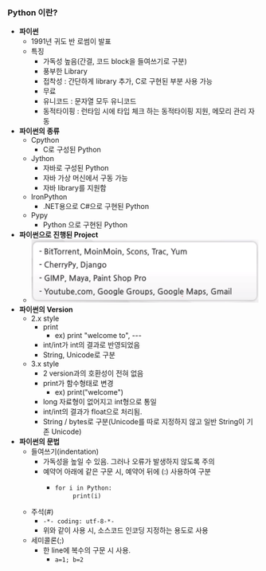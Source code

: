 ### Python 이란?
- <b>파이썬</b>
    - 1991년 귀도 반 로썸이 발표
    - 특징
        - 가독성 높음(간결, 코드 block을 들여쓰기로 구분)
        - 풍부한 Library
        - 접착성 : 간단하게 library 추가, C로 구현된 부분 사용 가능
        - 무료
        - 유니코드 : 문자열 모두 유니코드
        - 동적타이핑 : 런타임 시에 타입 체크 하는 동적타이핑 지원, 메모리 관리 자동
- <b>파이썬의 종류</b>
    - Cpython
        - C로 구성된 Python
    - Jython
        - 자바로 구성된 Python
        - 자바 가상 머신에서 구동 가능
        - 자바 library를 지원함
    - IronPython
        - .NET용으로 C#으로 구현된 Python
    - Pypy
        - Python 으로 구현된 Python
- <b>파이썬으로 진행된 Project</b>
    - ![Alt Text](./image/PythonProject.png)
- <b>파이썬의 Version</b>
    - 2.x style
        - print
            - ex) print "welcome to", ---
        - int/int가 int의 결과로 반영되었음
        - String, Unicode로 구분
    - 3.x style
        - 2 version과의 호환성이 전혀 없음
        - print가 함수형태로 변경
            - ex) print("welcome")
        - long 자료형이 없어지고 int형으로 통일
        - int/int의 결과가 float으로 처리됨.
        - String / bytes로 구분(Unicode를 따로 지정하지 않고 일반 String이 기존 Unicode)
- <b>파이썬의 문법</b>
    - 들여쓰기(indentation)
        - 가독성을 높일 수 있음. 그러나 오류가 발생하지 않도록 주의
        - 예약어 아래에 같은 구문 시, 예약어 뒤에 (:) 사용하여 구분
            - <pre><code>for i in Python: 
                &#32; &#32;print(i)
              </code></pre>
    - 주석(#)
        - ```-*- coding: utf-8-*-```
        - 위와 같이 사용 시, 소스코드 인코딩 지정하는 용도로 사용
    - 세미콜론(;)
        - 한 line에 복수의 구문 시 사용. 
            - ```a=1; b=2```